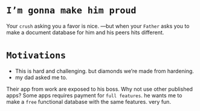 # `I’m gonna make him proud`

Your `crush` asking you a favor is nice. —but when your `Father` asks you to make a document database for him and his peers hits different.

# `Motivations`

- This is hard and challenging. but diamonds we’re made from hardening.
- my dad asked me to.

Their app from work are exposed to his boss. Why not use other published apps? Some apps requires payment for `full features`. he wants me to make a `free` functional database with the same features. very fun.
